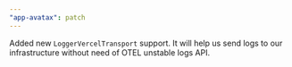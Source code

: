 ```yaml
---
"app-avatax": patch
---
```


Added new `LoggerVercelTransport` support. It will help us send logs to our infrastructure without need of OTEL unstable logs API.

